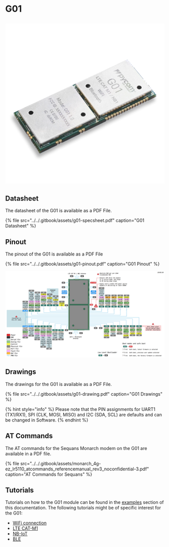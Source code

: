# G01

## ![](../../.gitbook/assets/assets-lil0igdl11z7jos_jpx-lkn7scqkkkb6tqb3uyo-lkn83xkh3nwgrgs_fwq-g01-1%20%282%29.png) 

## Datasheet

The datasheet of the G01 is available as a PDF File.

{% file src="../../.gitbook/assets/g01-specsheet.pdf" caption="G01 Datasheet" %}

## Pinout

The pinout of the G01 is available as a PDF File

{% file src="../../.gitbook/assets/g01-pinout.pdf" caption="G01 Pinout" %}

![](../../.gitbook/assets/g01-pinout.png)

## Drawings

The drawings for the G01 is available as a PDF File.

{% file src="../../.gitbook/assets/g01-drawing.pdf" caption="G01 Drawings" %}

{% hint style="info" %}
Please note that the PIN assignments for UART1 \(TX1/RX1\), SPI \(CLK, MOSI, MISO\) and I2C \(SDA, SCL\) are defaults and can be changed in Software.
{% endhint %}

## AT Commands

The AT commands for the Sequans Monarch modem on the G01 are available in a PDF file.

{% file src="../../.gitbook/assets/monarch\_4g-ez\_lr5110\_atcommands\_referencemanual\_rev3\_noconfidential-3.pdf" caption="AT Commands for Sequans" %}

## Tutorials

Tutorials on how to the G01 module can be found in the [examples](../../tutorials-and-examples/introduction.md) section of this documentation. The following tutorials might be of specific interest for the G01:

* [WiFi connection](../../tutorials-and-examples/all/wlan.md)
* [LTE CAT-M1](../../tutorials-and-examples/lte/cat-m1.md)
* [NB-IoT](../../tutorials-and-examples/lte/nb-iot.md)
* [BLE](../../tutorials-and-examples/all/ble.md)

